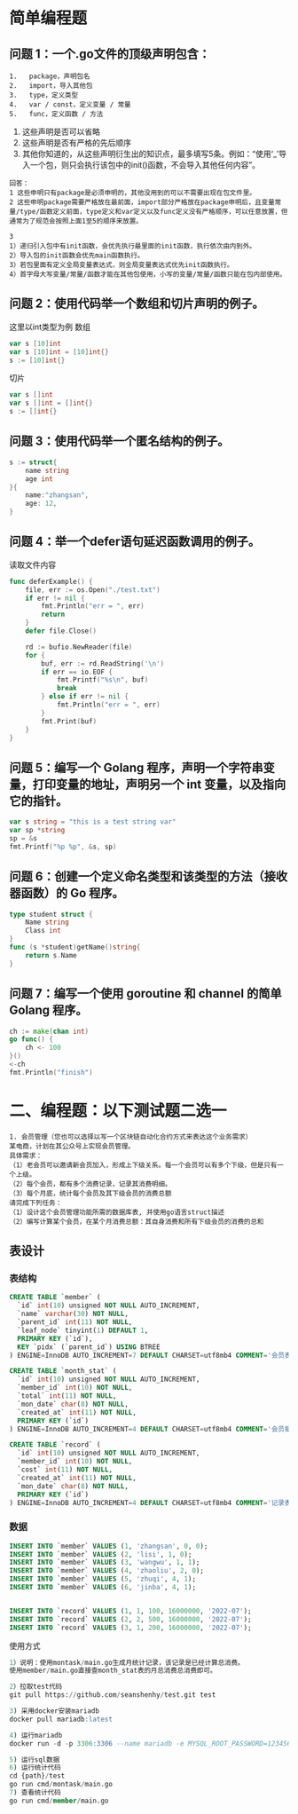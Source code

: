 # 简单编程题
## 问题 1：一个.go文件的顶级声明包含：

```
1.	 package，声明包名
2.	 import，导入其他包
3.	 type，定义类型
4.	 var / const，定义变量 / 常量
5.	 func，定义函数 / 方法
```
1.	 这些声明是否可以省略
2.	 这些声明是否有严格的先后顺序
3.	 其他你知道的，从这些声明衍生出的知识点，最多填写5条。例如：“使用‘_’导入一个包，则只会执行该包中的init()函数，不会导入其他任何内容”。

```
回答：
1 这些申明只有package是必须申明的，其他没用到的可以不需要出现在包文件里。
2 这些申明package需要严格放在最前面，import部分严格放在package申明后，且变量常量/type/函数定义前面，type定义和var定义以及func定义没有严格顺序，可以任意放置，但通常为了规范会按照上面1至5的顺序来放置。

3 
1）递归引入包中有init函数，会优先执行最里面的init函数，执行依次由内到外。
2）导入包的init函数会优先main函数执行。
3）若包里面有定义全局变量表达式，则全局变量表达式优先init函数执行。
4）首字母大写变量/常量/函数才能在其他包使用，小写的变量/常量/函数只能在包内部使用。
```


## 问题 2：使用代码举一个数组和切片声明的例子。
这里以int类型为例
数组
```go
var s [10]int
var s [10]int = [10]int{}
s := [10]int{}
```
切片
```go
var s []int
var s []int = []int{}
s := []int{}
```

## 问题 3：使用代码举一个匿名结构的例子。
```go
s := struct{
    name string
    age int
}{
    name:"zhangsan",
    age: 12,
}

```

## 问题 4：举一个defer语句延迟函数调用的例子。
读取文件内容
```go
func deferExample() {
    file, err := os.Open("./test.txt")
    if err != nil {
        fmt.Println("err = ", err)
        return
    }
    defer file.Close()

    rd := bufio.NewReader(file)
    for {
        buf, err := rd.ReadString('\n')
        if err == io.EOF {
            fmt.Printf("%s\n", buf)
            break
        } else if err != nil {
            fmt.Println("err = ", err)
        }
        fmt.Print(buf)
    }
}
```

## 问题 5：编写一个 Golang 程序，声明一个字符串变量，打印变量的地址，声明另一个 int 变量，以及指向它的指针。

```go
var s string = "this is a test string var"
var sp *string
sp = &s
fmt.Printf("%p %p", &s, sp)
```

## 问题 6：创建一个定义命名类型和该类型的方法（接收器函数）的 Go 程序。
```go
type student struct {
    Name string
    Class int
}
func (s *student)getName()string{
    return s.Name
}
```

## 问题 7：编写一个使用 goroutine 和 channel 的简单 Golang 程序。
```go
ch := make(chan int)
go func() {
    ch <- 100
}()
<-ch
fmt.Println("finish")
```

# 二、编程题：以下测试题二选一
```
1. 会员管理（您也可以选择以写一个区块链自动化合约方式来表达这个业务需求）
某电商，计划在其公众号上实现会员管理。
具体需求：
（1）老会员可以邀请新会员加入，形成上下级关系。每一个会员可以有多个下级，但是只有一个上级。
（2）每个会员，都有多个消费记录，记录其消费明细。
（3）每个月底，统计每个会员及其下级会员的消费总额
请完成下列任务：
（1）设计这个会员管理功能所需的数据库表, 并使用go语言struct描述
（2）编写计算某个会员，在某个月消费总额：其自身消费和所有下级会员的消费的总和
```

## 表设计
### 表结构
```sql
CREATE TABLE `member` (
  `id` int(10) unsigned NOT NULL AUTO_INCREMENT,
  `name` varchar(30) NOT NULL,
  `parent_id` int(11) NOT NULL,
  `leaf_node` tinyint(1) DEFAULT 1,
  PRIMARY KEY (`id`),
  KEY `pidx` (`parent_id`) USING BTREE
) ENGINE=InnoDB AUTO_INCREMENT=7 DEFAULT CHARSET=utf8mb4 COMMENT='会员表';

CREATE TABLE `month_stat` (
  `id` int(10) unsigned NOT NULL AUTO_INCREMENT,
  `member_id` int(10) NOT NULL,
  `total` int(11) NOT NULL,
  `mon_date` char(8) NOT NULL,
  `created_at` int(11) NOT NULL,
  PRIMARY KEY (`id`)
) ENGINE=InnoDB AUTO_INCREMENT=4 DEFAULT CHARSET=utf8mb4 COMMENT='会员每月月统计表';

CREATE TABLE `record` (
  `id` int(10) unsigned NOT NULL AUTO_INCREMENT,
  `member_id` int(10) NOT NULL,
  `cost` int(11) NOT NULL,
  `created_at` int(11) NOT NULL,
  `mon_date` char(8) NOT NULL,
  PRIMARY KEY (`id`)
) ENGINE=InnoDB AUTO_INCREMENT=4 DEFAULT CHARSET=utf8mb4 COMMENT='记录表';

```
### 数据
```sql
INSERT INTO `member` VALUES (1, 'zhangsan', 0, 0);
INSERT INTO `member` VALUES (2, 'lisi', 1, 0);
INSERT INTO `member` VALUES (3, 'wangwu', 1, 1);
INSERT INTO `member` VALUES (4, 'zhaoliu', 2, 0);
INSERT INTO `member` VALUES (5, 'zhuqi', 4, 1);
INSERT INTO `member` VALUES (6, 'jinba', 4, 1);


INSERT INTO `record` VALUES (1, 1, 100, 16000000, '2022-07');
INSERT INTO `record` VALUES (2, 2, 500, 16000000, '2022-07');
INSERT INTO `record` VALUES (3, 1, 200, 16000000, '2022-07');

```
使用方式

```sql
1）说明：使用montask/main.go生成月统计记录，该记录是已经计算总消费。
使用member/main.go直接查month_stat表的月总消费总消费即可。

2）拉取test代码
git pull https://github.com/seanshenhy/test.git test

3) 采用docker安装mariadb
docker pull mariadb:latest

4) 运行mariadb
docker run -d -p 3306:3306 --name mariadb -e MYSQL_ROOT_PASSWORD=123456 mariadb

5) 运行sql数据
6) 运行统计代码
cd {path}/test
go run cmd/montask/main.go
7) 查看统计代码
go run cmd/member/main.go
```








